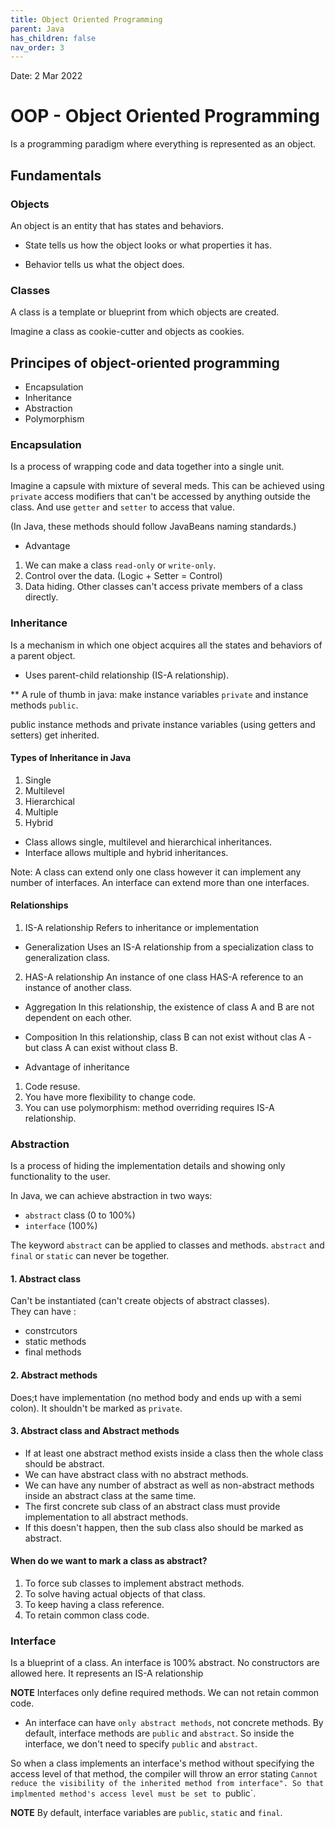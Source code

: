 ```yaml
---
title: Object Oriented Programming
parent: Java
has_children: false
nav_order: 3
---
```

Date: 2 Mar 2022

# OOP - Object Oriented Programming
Is a programming paradigm where everything is represented as an object.

## Fundamentals
### Objects
An object is an entity that has states and behaviors.

* State tells us how the object looks or what properties it has.

* Behavior tells us what the object does.

### Classes
A class is a template or blueprint from which objects are created.

Imagine a class as cookie-cutter and objects as cookies.

## Principes of object-oriented programming
* Encapsulation
* Inheritance
* Abstraction
* Polymorphism

### Encapsulation
Is a process of wrapping code and data together into a single unit.

Imagine a capsule with mixture of several meds.
This can be achieved using `private` access modifiers that can't be accessed by anything outside the class.
And use `getter` and `setter` to access that value.

(In Java, these methods should follow JavaBeans naming standards.)

* Advantage
1. We can make a class `read-only` or `write-only`. 
2. Control over the data. (Logic + Setter = Control)
3. Data hiding. Other classes can't access private members of a class directly.

### Inheritance
Is a mechanism in which one object acquires all the states and behaviors of a parent object.
* Uses parent-child relationship (IS-A relationship).

** A rule of thumb in java: make instance variables `private` and instance methods `public`.

public instance methods and private instance variables (using getters and setters) get inherited.

#### Types of Inheritance in Java
1. Single
2. Multilevel
3. Hierarchical 
4. Multiple
5. Hybrid

* Class allows single, multilevel and hierarchical inheritances. 
* Interface allows multiple and hybrid inheritances.

Note: A class can extend only one class however it can implement any number of interfaces. An interface can extend more than one interfaces.

#### Relationships
1. IS-A relationship
Refers to inheritance or implementation

* Generalization
Uses an IS-A relationship from a specialization class to generalization class.

2. HAS-A relationship
An instance of one class HAS-A reference to an instance of another class.

* Aggregation
In this relationship, the existence of class A and B are not dependent on each other.

* Composition
In this relationship, class B can not exist without clas A - but class A can exist without class B.

* Advantage of inheritance
1. Code resuse.
2. You have more flexibility to change code.
3. You can use polymorphism: method overriding requires IS-A relationship.

### Abstraction
Is a process of hiding the implementation details and showing only functionality to the user.

In Java, we can achieve abstraction in two ways: 
* `abstract` class (0 to 100%)
* `interface` (100%)

The keyword `abstract` can be applied to classes and methods.
`abstract` and `final` or `static` can never be together.

#### 1. Abstract class
Can't be instantiated (can't create objects of abstract classes).  
They can have :
+ constrcutors
+ static methods
+ final methods

#### 2. Abstract methods
Does;t have implementation (no method body and ends up with a semi colon).
It shouldn't be marked as `private`.

#### 3. Abstract class and Abstract methods
* If at least one abstract method exists inside a class then the whole class should be abstract.
* We can have abstract class with no abstract methods.
* We can have any number of abstract as well as non-abstract methods inside an abstract class at the same time.
* The first concrete sub class of an abstract class must provide implementation to all abstract methods.
* If this doesn't happen, then the sub class also should be marked as abstract. 

#### When do we want to mark a class as abstract?
1. To force sub classes to implement abstract methods.
2. To solve having actual objects of that class.
3. To keep having a class reference.
4. To retain common class code.

### Interface
Is a blueprint of a class.
An interface is 100% abstract.
No constructors are allowed here. It represents an IS-A relationship

**NOTE** Interfaces only define required methods. We can not retain common code.

* An interface can have `only abstract methods`, not concrete methods. By default, interface methods are `public` and `abstract`. So inside the interface, we don't need to specify `public` and `abstract`.

So when a class implements an interface's method without specifying the access level of that method, the compiler will throw an error stating `Cannot reduce the visibility of the inherited method from interface". So that implmented method's access level must be set to `public`.

**NOTE** By default, interface variables are `public`, `static` and `final`.


